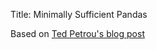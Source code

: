 Title: Minimally Sufficient Pandas

Based on [Ted Petrou's blog post](https://medium.com/dunder-data/minimally-sufficient-pandas-a8e67f2a2428)